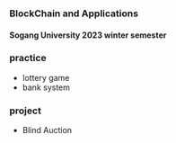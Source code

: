 ### BlockChain and Applications 
#### Sogang University 2023 winter semester 

### practice 
- lottery game 
- bank system
### project
- Blind Auction 
